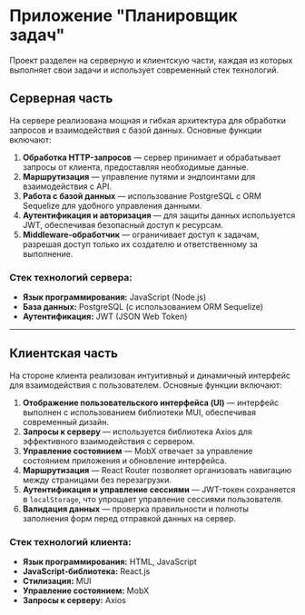 # Приложение "Планировщик задач"

Проект разделен на серверную и клиентскую части, каждая из которых выполняет свои задачи и использует современный стек технологий.

## Серверная часть

На сервере реализована мощная и гибкая архитектура для обработки запросов и взаимодействия с базой данных. Основные функции включают:

1. **Обработка HTTP-запросов** — сервер принимает и обрабатывает запросы от клиента, предоставляя необходимые данные.
2. **Маршрутизация** — управление путями и эндпоинтами для взаимодействия с API.
3. **Работа с базой данных** — использование PostgreSQL с ORM Sequelize для удобного управления данными.
4. **Аутентификация и авторизация** — для защиты данных используется JWT, обеспечивая безопасный доступ к ресурсам.
5. **Middleware-обработчик** — ограничивает доступ к задачам, разрешая доступ только их создателю и ответственному за выполнение.

### Стек технологий сервера:
- **Язык программирования:** JavaScript (Node.js)
- **База данных:** PostgreSQL (с использованием ORM Sequelize)
- **Аутентификация:** JWT (JSON Web Token)

---

## Клиентская часть

На стороне клиента реализован интуитивный и динамичный интерфейс для взаимодействия с пользователем. Основные функции включают:

1. **Отображение пользовательского интерфейса (UI)** — интерфейс выполнен с использованием библиотеки MUI, обеспечивая современный дизайн.
2. **Запросы к серверу** — используется библиотека Axios для эффективного взаимодействия с сервером.
3. **Управление состоянием** — MobX отвечает за управление состоянием приложения и обновление интерфейса.
4. **Маршрутизация** — React Router позволяет организовать навигацию между страницами без перезагрузки.
5. **Аутентификация и управление сессиями** — JWT-токен сохраняется в `localStorage`, что упрощает управление сессиями пользователя.
6. **Валидация данных** — проверка правильности и полноты заполнения форм перед отправкой данных на сервер.

### Стек технологий клиента:
- **Язык программирования:** HTML, JavaScript
- **JavaScript-библиотека:** React.js
- **Стилизация:** MUI
- **Управление состоянием:** MobX
- **Запросы к серверу:** Axios
